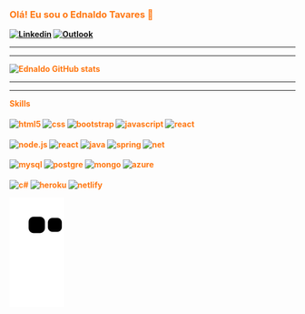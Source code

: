 ### <strong style="color:#f71"> Olá! Eu sou o Ednaldo Tavares 🧶

[![Linkedin](https://img.shields.io/badge/LinkedIn-0077B5?style=for-the-badge&logo=linkedin&logoColor=white)](https://www.linkedin.com/in/ednaldo-tavares-1b082413b/)
[![Outlook](https://img.shields.io/badge/Microsoft_Outlook-0078D4?style=for-the-badge&logo=microsoft-outlook&logoColor=white)](https://outlook.live.com/mail/0/)

<hr>
<hr>

![Ednaldo GitHub stats](https://github-readme-stats.vercel.app/api?username=Miguelito2926&show_icons=true&theme=tokyonight)


<hr>
<hr>
<strong>Skills

<div style="display: iline_block"><br>
<img aLign="center" aLt="html5" src="https://img.shields.io/badge/HTML5-E34F26?style=for-the-badge&logo=html5&logoColor=white">
<img aLign="center" aLt="css" src="https://img.shields.io/badge/CSS3-1572B6?style=for-the-badge&logo=css3&logoColor=white">
<img aLign="center" aLt="bootstrap" src="https://img.shields.io/badge/Bootstrap-563D7C?style=for-the-badge&logo=bootstrap&logoColor=whi">
<img aLign="center" aLt="javascript" src="https://img.shields.io/badge/JavaScript-323330?style=for-the-badge&logo=javascript&logoColor=F7D">
 <img aLign="center" aLt="react" src="https://img.shields.io/badge/React-20232A?style=for-the-badge&logo=react&logoColor=61DAFB">
 
 <br>
 <br>
<img aLign="center" aLt="node.js" src="https://img.shields.io/badge/Node.js-43853D?style=for-the-badge&logo=node.js&logoColor=white">
<img aLign="center" aLt="react" src="https://img.shields.io/badge/React_Native-20232A?style=for-the-badge&logo=react&logoColor=61DAFB">
<img aLign="center" aLt="java" src="https://img.shields.io/badge/Java-ED8B00?style=for-the-badge&logo=java&logoColor=white">
<img aLign="center" aLt="spring" src="https://img.shields.io/badge/Spring-6DB33F?style=for-the-badge&logo=spring&logoColor=white">
<img aLign="center" aLt="net" src="https://img.shields.io/badge/.NET-5C2D91?style=for-the-badge&logo=.net&logoColor=white">

<br>
<br>
<img aLign="center" aLt="mysql" src="https://img.shields.io/badge/MySQL-00000F?style=for-the-badge&logo=mysql&logoColor=white">
<img aLign="center" aLt="postgre" src="https://img.shields.io/badge/PostgreSQL-316192?style=for-the-badge&logo=postgresql&logoColor=white">
<img aLign="center" aLt="mongo" src="https://img.shields.io/badge/MongoDB-4EA94B?style=for-the-badge&logo=mongodb&logoColor=white">
<img aLign="center" aLt="azure" src="https://img.shields.io/badge/Microsoft_Azure-0089D6?style=for-the-badge&logo=microsoft-azure&logoColor=white">

<br>
<br>
<img aLign="center" aLt="c#" src="https://img.shields.io/badge/C%23-239120?style=for-the-badge&logo=c-sharp&logoColor=white">
<img aLign="center" aLt="heroku" src="https://img.shields.io/badge/Heroku-430098?style=for-the-badge&logo=heroku&logoColor=white">
<img aLign="center" aLt="netlify" src="https://img.shields.io/badge/Netlify-00C7B7?style=for-the-badge&logo=netlify&logoColor=white">


</div>

   
<div>
    
  ![Snake animation](https://github.com/thayhabeck/thayhabeck/blob/output/github-contribution-grid-snake.svg)

</div>


